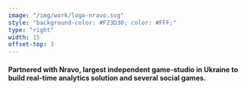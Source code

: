 ```yaml
---
image: "/img/work/logo-nravo.svg"
style: "background-color: #F23D30; color: #FFF;"
type: "right"
width: 15
offset-top: 3
---
```

#### Partnered with Nravo, largest independent game-studio in Ukraine to build real-time analytics solution and several social games.